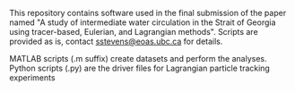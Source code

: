 This repository contains software used in the final submission of the paper named "A study of intermediate water circulation in the Strait of Georgia using tracer-based, Eulerian, and Lagrangian methods". Scripts are provided as is, contact sstevens@eoas.ubc.ca for details.

MATLAB scripts (.m suffix) create datasets and perform the analyses. Python scripts (.py) are the driver files for Lagrangian particle tracking experiments
